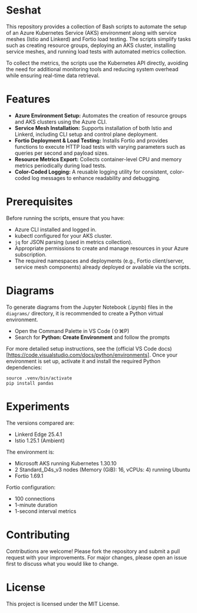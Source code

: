 # Seshat

This repository provides a collection of Bash scripts to automate the setup of an Azure Kubernetes Service (AKS) environment along with service meshes (Istio and Linkerd) and Fortio load testing. The scripts simplify tasks such as creating resource groups, deploying an AKS cluster, installing service meshes, and running load tests with automated metrics collection.

To collect the metrics, the scripts use the Kubernetes API directly, avoiding the need for additional monitoring tools and reducing system overhead while ensuring real-time data retrieval.

# Features

- **Azure Environment Setup:** Automates the creation of resource groups and AKS clusters using the Azure CLI.
- **Service Mesh Installation:** Supports installation of both Istio and Linkerd, including CLI setup and control plane deployment.
- **Fortio Deployment & Load Testing:** Installs Fortio and provides functions to execute HTTP load tests with varying parameters such as queries per second and payload sizes.
- **Resource Metrics Export:** Collects container-level CPU and memory metrics periodically during load tests.
- **Color-Coded Logging:** A reusable logging utility for consistent, color-coded log messages to enhance readability and debugging.

# Prerequisites

Before running the scripts, ensure that you have:
- Azure CLI installed and logged in.
- kubectl configured for your AKS cluster.
- `jq` for JSON parsing (used in metrics collection).
- Appropriate permissions to create and manage resources in your Azure subscription.
- The required namespaces and deployments (e.g., Fortio client/server, service mesh components) already deployed or available via the scripts.

# Diagrams 

To generate diagrams from the Jupyter Notebook (.ipynb) files in the `diagrams/` directory, it is recommended to create a Python virtual environment.
- Open the Command Palette in VS Code (⇧⌘P)
- Search for **Python: Create Environment** and follow the prompts

For more detailed setup instructions, see the (official VS Code docs)[https://code.visualstudio.com/docs/python/environments].
Once your environment is set up, activate it and install the required Python dependencies:
```
source .venv/bin/activate
pip install pandas
```

# Experiments

The versions compared are:
- Linkerd Edge 25.4.1
- Istio 1.25.1 (Ambient)

The environment is:
- Microsoft AKS running Kubernetes 1.30.10
- 2 Standard_D4s_v3 nodes (Memory (GiB): 16, vCPUs: 4) running Ubuntu
- Fortio 1.69.1

Fortio configuration:
- 100 connections
- 1-minute duration
- 1-second interval metrics

<!-- ## Results (8/04/2025)
The following are the results of the HTTP Max Throughput test:

![Latency](results/01_http_max_throughput/diagrams/latency_0.png)
![CPU usage](results/01_http_max_throughput/diagrams/cpu_0.png)
![Memory usage](results/01_http_max_throughput/diagrams/memory_0.png)

The following are the results for constant HTTP throughput (1000 QPS):

![Latency](results/02_http_constant_throughput/diagrams/latency_1000.png)
![CPU usage](results/02_http_constant_throughput/diagrams/cpu_1000.png)
![Memory usage](results/02_http_constant_throughput/diagrams/memory_1000.png)

The following are the results for constant HTTP throughput (10000 QPS):

![Latency](results/02_http_constant_throughput/diagrams/latency_10000.png)
![CPU usage](results/02_http_constant_throughput/diagrams/cpu_10000.png)
![Memory usage](results/02_http_constant_throughput/diagrams/memory_10000.png)

The following are the results for constant HTTP throughput (100 QPS) with variable payload size (1 KB):

![Latency](results/03_http_payload/diagrams/latency_100_1000.png)
![CPU usage](results/03_http_payload/diagrams/cpu_100_1000.png)
![Memory usage](results/03_http_payload/diagrams/memory_100_1000.png)

The following are the results for constant HTTP throughput (100 QPS) with variable payload size (10 KB):

![Latency](results/03_http_payload/diagrams/latency_100_10000.png)
![CPU usage](results/03_http_payload/diagrams/cpu_100_10000.png)
![Memory usage](results/03_http_payload/diagrams/memory_100_10000.png) -->

# Contributing

Contributions are welcome! Please fork the repository and submit a pull request with your improvements. For major changes, please open an issue first to discuss what you would like to change.

# License

This project is licensed under the MIT License.
